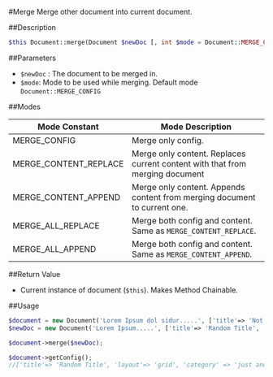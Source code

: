 #Merge
Merge other document into current document.

##Description
```php
$this Document::merge(Document $newDoc [, int $mode = Document::MERGE_CONFIG])
```
##Parameters
- `$newDoc` : The document to be merged in.
- `$mode`: Mode to be used while merging. Default mode `Document::MERGE_CONFIG`

##Modes

| Mode Constant         | Mode Description                                                             |
|-----------------------|------------------------------------------------------------------------------|
| MERGE_CONFIG          | Merge only config.                                                           |
| MERGE_CONTENT_REPLACE | Merge only content. Replaces current content with that from merging document |
| MERGE_CONTENT_APPEND  | Merge only content. Appends content from merging document to current one.    |
| MERGE_ALL_REPLACE     | Merge both config and content. Same as `MERGE_CONTENT_REPLACE`.              |
| MERGE_ALL_APPEND      | Merge both config and content. Same as `MERGE_CONTENT_APPEND`.               |

##Return Value
- Current instance of document (`$this`). Makes Method Chainable.

##Usage
```php
$document = new Document('Lorem Ipsum dol sidur.....', ['title'=> 'Not A Random Title', 'layout' => 'grid']);
$newDoc = new Document('Lorem Ipsum.....', ['title'=> 'Random Title', 'category' => 'just another category']);

$document->merge($newDoc);

$document->getConfig();
//['title'=> 'Random Title', 'layout'=> 'grid', 'category' => 'just another category']
```
